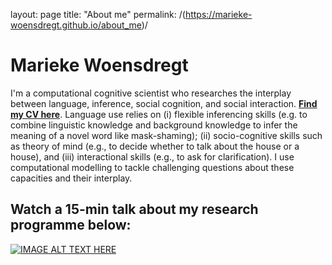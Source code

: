 layout: page
title: "About me"
permalink: /(https://marieke-woensdregt.github.io/about_me)/


# Marieke Woensdregt

I'm a computational cognitive scientist who researches the interplay between language, inference, social cognition, and social interaction. [**Find my CV here**](/docs/assets/cv_M_Woensdregt.pdf). Language use relies on (i) flexible inferencing skills (e.g. to combine linguistic knowledge and background knowledge to infer the meaning of a novel word like mask-shaming); (ii) socio-cognitive skills such as theory of mind (e.g., to decide whether to talk about the house or a house), and (iii) interactional skills (e.g., to ask for clarification). I use computational modelling to tackle challenging questions about these capacities and their interplay.

## Watch a 15-min talk about my research programme below:
[![IMAGE ALT TEXT HERE](https://img.youtube.com/vi/uIbiJvzXu48/0.jpg)](https://www.youtube.com/watch?v=uIbiJvzXu48)
